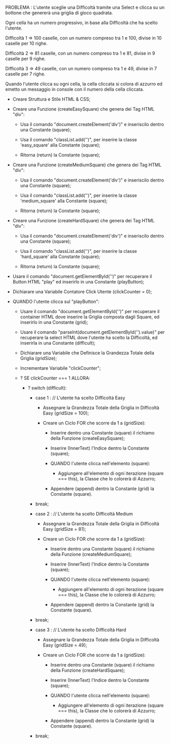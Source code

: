 PROBLEMA : L'utente sceglie una Difficoltà tramite una Select e clicca su un bottone che genererà una griglia di gioco quadrata.

Ogni cella ha un numero progressivo, in base alla Difficoltà che ha scelto l'utente.

Difficoltà 1 => 100 caselle, con un numero compreso tra 1 e 100, divise in 10 caselle per 10 righe.

Difficoltà 2 => 81 caselle, con un numero compreso tra 1 e 81, divise in 9 caselle per 9 righe.

Difficoltà 3 => 49 caselle, con un numero compreso tra 1 e 49, divise in 7 caselle per 7 righe.

Quando l'utente clicca su ogni cella, la cella cliccata si colora di azzurro ed emetto un messaggio in console con il numero della cella cliccata.


- Creare Struttura e Stile HTML & CSS;


- Creare una Funzione (createEasySquare) che genera dei Tag HTML "div":

    - Usa il comando "document.createElement('div')" e inseriscilo dentro una Constante (square);

    - Usa il comando "classList.add('')", per inserire la classe 'easy_square' alla Constante (square);

    - Ritorna (return) la Constante (square);


- Creare una Funzione (createMediumSquare) che genera dei Tag HTML "div":

    - Usa il comando "document.createElement('div')" e inseriscilo dentro una Constante (square);

    - Usa il comando "classList.add('')", per inserire la classe 'medium_square' alla Constante (square);

    - Ritorna (return) la Constante (square);


- Creare una Funzione (createHardSquare) che genera dei Tag HTML "div":

    - Usa il comando "document.createElement('div')" e inseriscilo dentro una Constante (square);

    - Usa il comando "classList.add('')", per inserire la classe 'hard_square' alla Constante (square);

    - Ritorna (return) la Constante (square);


- Usare il comando "document.getElementById('')" per recuperare il Button HTML "play" ed inserirlo in una Constante (playButton);


- Dichiarare una Variabile Contatore Click Utente (clickCounter = 0);


- QUANDO l'utente clicca sul "playButton":

    - Usare il comando "document.getElementById('')" per recuperare il container HTML dove inserire la Griglia composta dagli Square, ed inserirlo in una Constante (grid);

    - Usare il comando "parseInt(document.getElementById('').value)" per recuperare la select HTML dove l'utente ha scelto la Difficoltà, ed inserirla in una Constante (difficult);

    - Dichiarare una Variabile che Definisce la Grandezza Totale della Griglia (gridSize);

    - Incrementare Variabile "clickCounter";

    - ? SE clickCounter === 1 ALLORA:

        - ? switch (difficult):

            - case 1 : // L'utente ha scelto Difficoltà Easy

                - Assegnare la Grandezza Totale della Griglia in Difficoltà Easy (gridSize = 100);

                - Creare un Ciclo FOR che scorre da 1 a (gridSize):

                    - Inserire dentro una Constante (square) il richiamo della Funzione (createEasySquare);

                    - Inserire (InnerText) l'Indice dentro la Constante (square);

                    - QUANDO l'utente clicca nell'elemento (square):

                        - Aggiungere all'elemento di ogni iterazione (square === this), la Classe che lo colorerà di Azzurro;

                    - Appendere (append) dentro la Constante (grid) la Constante (square).

            - break;


            - case 2 : // L'utente ha scelto Difficoltà Medium

                - Assegnare la Grandezza Totale della Griglia in Difficoltà Easy (gridSize = 81);

                - Creare un Ciclo FOR che scorre da 1 a (gridSize):

                    - Inserire dentro una Constante (square) il richiamo della Funzione (createMediumSquare);

                    - Inserire (InnerText) l'Indice dentro la Constante (square);

                    - QUANDO l'utente clicca nell'elemento (square):

                        - Aggiungere all'elemento di ogni iterazione (square === this), la Classe che lo colorerà di Azzurro;

                    - Appendere (append) dentro la Constante (grid) la Constante (square).

            - break;


            - case 3 : // L'utente ha scelto Difficoltà Hard

                - Assegnare la Grandezza Totale della Griglia in Difficoltà Easy (gridSize = 49);

                - Creare un Ciclo FOR che scorre da 1 a (gridSize):

                    - Inserire dentro una Constante (square) il richiamo della Funzione (createHardSquare);

                    - Inserire (InnerText) l'Indice dentro la Constante (square);

                    - QUANDO l'utente clicca nell'elemento (square):

                        - Aggiungere all'elemento di ogni iterazione (square === this), la Classe che lo colorerà di Azzurro;

                    - Appendere (append) dentro la Constante (grid) la Constante (square).

            - break;